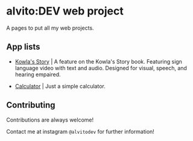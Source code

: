 
# alvito:DEV web project

A pages to put all my web projects.


## App lists

 - [Kowla's Story](https://alvitodev.github.io/app/kowlastory) | A feature on the Kowla's Story book. Featuring sign language video with text and audio. Designed for visual, speech, and hearing empaired. 

 - [Calculator](https://alvitodev.github.io/app/calculator) | Just a simple calculator.

## Contributing

Contributions are always welcome!

Contact me at instagram `@alvitodev` for further information! 

